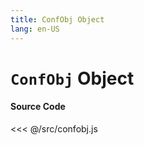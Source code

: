 ```yaml
---
title: ConfObj Object
lang: en-US
---
```


# `ConfObj` Object

#### Source Code

<<< @/src/confobj.js
